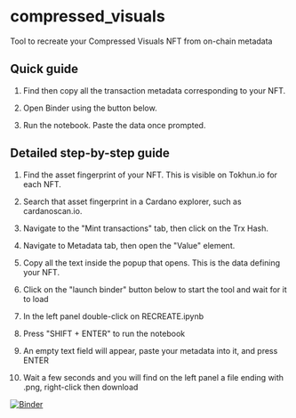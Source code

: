 # compressed_visuals

Tool to recreate your Compressed Visuals NFT from on-chain metadata

## Quick guide

1. Find then copy all the transaction metadata corresponding to your NFT.

2. Open Binder using the button below.

3. Run the notebook. Paste the data once prompted.

## Detailed step-by-step guide

1. Find the asset fingerprint of your NFT. This is visible on Tokhun.io for each NFT.

2. Search that asset fingerprint in a Cardano explorer, such as cardanoscan.io.

3. Navigate to the "Mint transactions" tab, then click on the Trx Hash.

4. Navigate to Metadata tab, then open the "Value" element.

5. Copy all the text inside the popup that opens. This is the data defining your NFT.

6. Click on the "launch binder" button below to start the tool and wait for it to load

7. In the left panel double-click on RECREATE.ipynb

8. Press "SHIFT + ENTER" to run the notebook

9. An empty text field will appear, paste your metadata into it, and press ENTER

10. Wait a few seconds and you will find on the left panel a file ending with .png, right-click then download





[![Binder](https://mybinder.org/badge_logo.svg)](https://mybinder.org/v2/gh/pictureknight/compressed_visuals/main)
